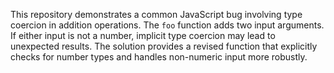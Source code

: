 This repository demonstrates a common JavaScript bug involving type coercion in addition operations. The `foo` function adds two input arguments. If either input is not a number, implicit type coercion may lead to unexpected results. The solution provides a revised function that explicitly checks for number types and handles non-numeric input more robustly.